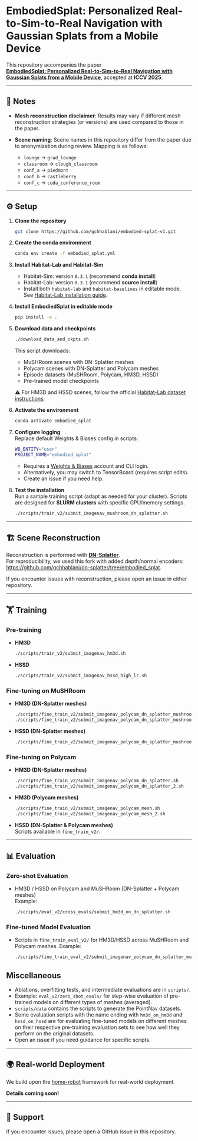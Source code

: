 # EmbodiedSplat: Personalized Real-to-Sim-to-Real Navigation with Gaussian Splats from a Mobile Device

This repository accompanies the paper  
[**EmbodiedSplat: Personalized Real-to-Sim-to-Real Navigation with Gaussian Splats from a Mobile Device**](https://gchhablani.github.io/embodied-splat), accepted at **ICCV 2025**.

---

## 📌 Notes

- **Mesh reconstruction disclaimer**: Results may vary if different mesh reconstruction strategies (or versions) are used compared to those in the paper.  
- **Scene naming**: Scene names in this repository differ from the paper due to anonymization during review. Mapping is as follows:

  - `lounge` → `grad_lounge`  
  - `classroom` → `clough_classroom`  
  - `conf_a` → `piedmont`  
  - `conf_b` → `castleberry`  
  - `conf_c` → `coda_conference_room`

---

## ⚙️ Setup

1. **Clone the repository**

   ```bash
   git clone https://github.com/gchhablani/embodied-splat-v1.git
   ```

2. **Create the conda environment**

   ```bash
   conda env create -f embodied_splat.yml
   ```

3. **Install Habitat-Lab and Habitat-Sim**  
   - Habitat-Sim: version `0.3.1` (recommend **conda install**)  
   - Habitat-Lab: version `0.3.1` (recommend **source install**)  
   - Install both `habitat-lab` and `habitat-baselines` in editable mode.  
   See [Habitat-Lab installation guide](https://github.com/facebookresearch/habitat-lab).

4. **Install EmbodiedSplat in editable mode**

   ```bash
   pip install -e .
   ```

5. **Download data and checkpoints**

   ```bash
   ./download_data_and_ckpts.sh
   ```

   This script downloads:
   - MuSHRoom scenes with DN-Splatter meshes  
   - Polycam scenes with DN-Splatter and Polycam meshes  
   - Episode datasets (MuSHRoom, Polycam, HM3D, HSSD)  
   - Pre-trained model checkpoints  

   ⚠️ For HM3D and HSSD scenes, follow the official [Habitat-Lab dataset instructions](https://github.com/facebookresearch/habitat-lab/blob/main/DATASETS.md).

6. **Activate the environment**

   ```bash
   conda activate embodied_splat
   ```

7. **Configure logging**  
   Replace default Weights & Biases config in scripts:

   ```bash
   WB_ENTITY="user"
   PROJECT_NAME="embodied_splat"
   ```

   - Requires a [Weights & Biases](https://wandb.ai) account and CLI login.  
   - Alternatively, you may switch to TensorBoard (requires script edits).  
   - Create an issue if you need help.

8. **Test the installation**  
   Run a sample training script (adapt as needed for your cluster). Scripts are designed for **SLURM clusters** with specific GPU/memory settings.  

   ```bash
   ./scripts/train_v2/submit_imagenav_mushroom_dn_splatter.sh
   ```

---

## 🏗️ Scene Reconstruction

Reconstruction is performed with [**DN-Splatter**](https://github.com/maturk/dn-splatter).  
For reproducibility, we used this fork with added depth/normal encoders:  
<https://github.com/gchhablani/dn-splatter/tree/embodied_splat>.  

If you encounter issues with reconstruction, please open an issue in either repository.

---

## 🏋️ Training

### Pre-training

- **HM3D**

  ```bash
  ./scripts/train_v2/submit_imagenav_hm3d.sh
  ```

- **HSSD**

  ```bash
  ./scripts/train_v2/submit_imagenav_hssd_high_lr.sh
  ```

### Fine-tuning on MuSHRoom

- **HM3D (DN-Splatter meshes)**

  ```bash
  ./scripts/fine_train_v2/submit_imagenav_polycam_dn_splatter_mushroom.sh
  ./scripts/fine_train_v2/submit_imagenav_polycam_dn_splatter_mushroom_v2.sh
  ```

- **HSSD (DN-Splatter meshes)**

  ```bash
  ./scripts/fine_train_v2/submit_imagenav_polycam_dn_splatter_mushroom_hssd.sh
  ```

### Fine-tuning on Polycam

- **HM3D (DN-Splatter meshes)**

  ```bash
  ./scripts/fine_train_v2/submit_imagenav_polycam_dn_splatter.sh
  ./scripts/fine_train_v2/submit_imagenav_polycam_dn_splatter_2.sh
  ```

- **HM3D (Polycam meshes)**

  ```bash
  ./scripts/fine_train_v2/submit_imagenav_polycam_mesh.sh
  ./scripts/fine_train_v2/submit_imagenav_polycam_mesh_2.sh
  ```

- **HSSD (DN-Splatter & Polycam meshes)**  
  Scripts available in `fine_train_v2/`.

---

## 📊 Evaluation

### Zero-shot Evaluation

- HM3D / HSSD on Polycam and MuSHRoom (DN-Splatter + Polycam meshes)  
  Example:

  ```bash
  ./scripts/eval_v2/cross_evals/submit_hm3d_on_dn_splatter.sh
  ```

### Fine-tuned Model Evaluation

- Scripts in `fine_train_eval_v2/` for HM3D/HSSD across MuSHRoom and Polycam meshes.
Example:

  ```bash
  ./scripts/fine_train_eval_v2/submit_imagenav_polycam_dn_splatter_mushroom.sh
  ```

## Miscellaneous

- Ablations, overfitting tests, and intermediate evaluations are in `scripts/`.
- Example: `eval_v2/zero_shot_evals/` for step-wise evaluation of pre-trained models on different types of meshes (averaged).  
- `scripts/data` contains the scripts to generate the PointNav datasets.
- Some evaluation scripts with the name ending with `hm3d_on_hm3d` and `hssd_on_hssd` are for evaluating fine-tuned models on different meshes on their respective pre-training evaluation sets to see how well they perform on the original datasets.
- Open an issue if you need guidance for specific scripts.

---

## 🌍 Real-world Deployment
We build upon the [home-robot](https://github.com/facebookresearch/home-robot) framework for real-world deployment.

**Details coming soon!**

---

## 🙋 Support

If you encounter issues, please open a GitHub issue in this repository.
